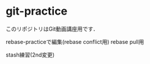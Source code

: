 # git-practice
このリポジトリはGit動画講座用です．

rebase-practiceで編集(rebase conflict用)
rebase pull用

stash練習(2nd変更)
